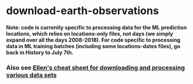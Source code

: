 # download-earth-observations

#### Note: code is currently specific to processing data for the ML prediction locations, which relies on locations-only files, not days (we simply expand over all the days 2008-2018). For code specific to processing data in ML training batches (including some locations-dates files), go back in History to July 7th.

### Also see [Ellen's cheat sheet for downloading and processing various data sets](https://docs.google.com/document/d/1kuMDFJ_wKH3dPIujdieXl7l23f-i6hQHy5dVa0ObtIU/edit?usp=sharing)

